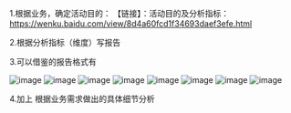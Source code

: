 1.根据业务，确定活动目的：
【链接】：活动目的及分析指标：https://wenku.baidu.com/view/8d4a60fcd1f34693daef3efe.html

2.根据分析指标（维度）写报告

3.可以借鉴的报告格式有

![image](https://github.com/wxqk3/python_data_analyst/blob/master/%E4%B8%9A%E5%8A%A1/res/0.png)
![image](https://github.com/wxqk3/python_data_analyst/blob/master/%E4%B8%9A%E5%8A%A1/res/1.png)
![image](https://github.com/wxqk3/python_data_analyst/blob/master/%E4%B8%9A%E5%8A%A1/res/2.png)
![image](https://github.com/wxqk3/python_data_analyst/blob/master/%E4%B8%9A%E5%8A%A1/res/3.png)
![image](https://github.com/wxqk3/python_data_analyst/blob/master/%E4%B8%9A%E5%8A%A1/res/4.png)
![image](https://github.com/wxqk3/python_data_analyst/blob/master/%E4%B8%9A%E5%8A%A1/res/5.png)
![image](https://github.com/wxqk3/python_data_analyst/blob/master/%E4%B8%9A%E5%8A%A1/res/6.png)
![image](https://github.com/wxqk3/python_data_analyst/blob/master/%E4%B8%9A%E5%8A%A1/res/7.png)

4.加上 根据业务需求做出的具体细节分析

